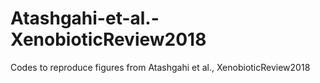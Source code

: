 # Atashgahi-et-al.-XenobioticReview2018
Codes to reproduce figures from Atashgahi et al., XenobioticReview2018
